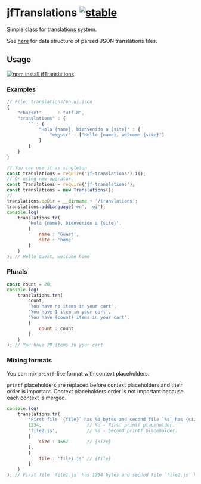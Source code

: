 # jfTranslations [![stable](http://badges.github.io/stability-badges/dist/stable.svg)](http://github.com/badges/stability-badges)

Simple class for translations system.

See [here](https://github.com/smhg/gettext-parser#data-structure-of-parsed-mopo-files) for
data structure of parsed JSON translations files.

## Usage

[![npm install jfTranslations](https://nodei.co/npm/jf-translations.png?compact=true)](https://npmjs.org/package/jf-translations/)

### Examples

```js
// File: translations/en.ui.json
{
    "charset"      : "utf-8",
    "translations" : {
        "" : {
            "Hola {name}, bienvenido a {site}" : {
                "msgstr" : ["Hello {name}, welcome {site}"]
            }
        }
    }
}
```

```js
// You can use it as singleton 
const translations = require('jf-translations').i();
// Or using new operator. 
const Translations = require('jf-translations');
const translations = new Translations();
//
translations.poDir = __dirname + '/translations';
translations.addLanguage('en', 'ui');
console.log(
    translations.tr(
        'Hola {name}, bienvenido a {site}',
        {
            name : 'Guest',
            site : 'home'
        }
    )
); // Hello Guest, welcome home
```

### Plurals
```js
const count = 20;
console.log(
    translations.trn(
        count,
        'You have no items in your cart',
        'You have 1 item in your cart',
        'You have {count} items in your cart',
        {
            count : count
        }
    )
); // You have 20 items in your cart
```

### Mixing formats

You can mix `printf`-like format with context placeholders.

`printf` placeholders are replaced before context placeholders and their 
order is important. Context placeholders order is not important because
each context is merged.

```js
console.log(
    translations.tr(
        'First file `{file}` has %d bytes and second file `%s` has {size} bytes.',
        1234,                 // %d - First printf placeholder.
        'file2.js',           // %s - Second printf placeholder.
        {
            size : 4567       // {size}
        },
        {
            file : 'file1.js' // {file}
        }
    )
); // First file `file1.js` has 1234 bytes and second file `file2.js` has 4567 bytes.',
```
